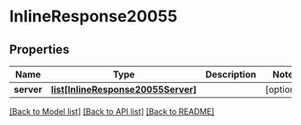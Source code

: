 # InlineResponse20055

## Properties
Name | Type | Description | Notes
------------ | ------------- | ------------- | -------------
**server** | [**list[InlineResponse20055Server]**](InlineResponse20055Server.md) |  | [optional] 

[[Back to Model list]](../README.md#documentation-for-models) [[Back to API list]](../README.md#documentation-for-api-endpoints) [[Back to README]](../README.md)

